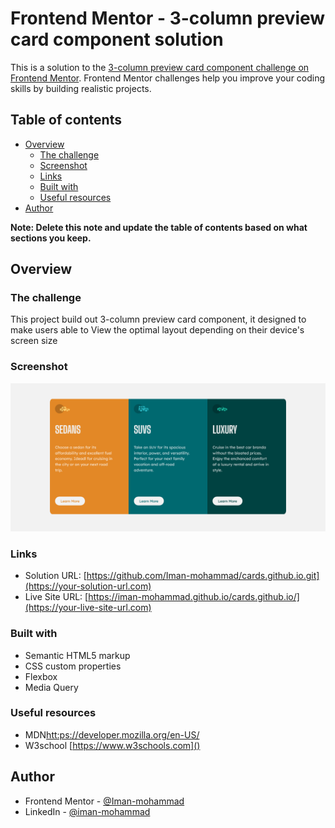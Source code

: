 # Frontend Mentor - 3-column preview card component solution

This is a solution to the [3-column preview card component challenge on Frontend Mentor](https://www.frontendmentor.io/challenges/3column-preview-card-component-pH92eAR2-). Frontend Mentor challenges help you improve your coding skills by building realistic projects. 

## Table of contents

- [Overview](#overview)
  - [The challenge](#the-challenge)
  - [Screenshot](#screenshot)
  - [Links](#links)
  - [Built with](#built-with)
  - [Useful resources](#useful-resources)
- [Author](#author)

**Note: Delete this note and update the table of contents based on what sections you keep.**

## Overview

### The challenge
This project build out 3-column preview card component, it designed to make users  able to View the optimal layout depending on their device's screen size

### Screenshot

<img src="./Screenshot 2022-03-03 at 15-42-43 Cards Preview.png">

### Links

- Solution URL: [https://github.com/Iman-mohammad/cards.github.io.git](https://your-solution-url.com)
- Live Site URL: [https://iman-mohammad.github.io/cards.github.io/](https://your-live-site-url.com)

### Built with

- Semantic HTML5 markup
- CSS custom properties
- Flexbox
- Media Query  


### Useful resources

- MDN[htt:ps://developer.mozilla.org/en-US/]()
- W3school [https://www.w3schools.com]() 



## Author

- Frontend Mentor - [@Iman-mohammad](https://www.frontendmentor.io/profile/Iman-mohammad)
- LinkedIn - [@iman-mohammad](https://www.linkedin.com/in/iman-mohammad-340017220)


